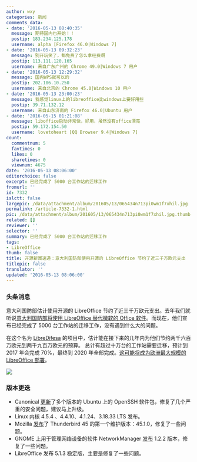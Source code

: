 ```yaml
---
author: wxy
categories: 新闻
comments_data:
- date: '2016-05-13 08:40:35'
  message: 期待国内也开始！！
  postip: 183.234.125.178
  username: alpha [Firefox 46.0|Windows 7]
- date: '2016-05-13 09:32:23'
  message: 别开玩笑了，都免费了怎么拿经费啊
  postip: 113.111.120.165
  username: 来自广东广州的 Chrome 49.0|Windows 7 用户
- date: '2016-05-13 12:29:32'
  message: 国内WPS就可以的
  postip: 202.106.10.250
  username: 来自北京的 Chrome 45.0|Windows 10 用户
- date: '2016-05-13 23:00:23'
  message: 我感觉linux上的libreoffice比windows上要好用些
  postip: 39.71.132.12
  username: 来自山东济南的 Firefox 46.0|Ubuntu 用户
- date: '2016-05-15 01:21:08'
  message: liboffice启动非常快，好用，虽然没有office漂亮
  postip: 59.172.154.50
  username: lovetoheart [QQ Browser 9.4|Windows 7]
count:
  commentnum: 5
  favtimes: 0
  likes: 0
  sharetimes: 0
  viewnum: 4675
date: '2016-05-13 08:06:00'
editorchoice: false
excerpt: 已经完成了 5000 台工作站的迁移工作
fromurl: ''
id: 7332
islctt: false
largepic: /data/attachment/album/201605/13/065434n713pi0wm1f7xhil.jpg
permalink: /article-7332-1.html
pic: /data/attachment/album/201605/13/065434n713pi0wm1f7xhil.jpg.thumb.jpg
related: []
reviewer: ''
selector: ''
summary: 已经完成了 5000 台工作站的迁移工作
tags:
- LibreOffice
thumb: false
title: 开源新闻速递：意大利国防部使用开源的 LibreOffice 节约了近三千万欧元支出
titlepic: false
translator: ''
updated: '2016-05-13 08:06:00'
---
```


### 头条消息


意大利国防部估计使用开源的 LibreOffice 节约了近三千万欧元支出。去年我们就听说[意大利国防部将使用 LibreOffice 替代微软的 Office 软件](/article-6237-1.html)。而现在，他们宣布已经完成了 5000 台工作站的迁移工作，没有遇到什么大的问题。


在这个名为 [LibreDifesa](http://www.techeconomy.it/open4business/libredifesa/) 的项目中，估计能在接下来的几年内为他们节约两千六百万欧元到两千九百万欧元的预算。 总计有超过十万台的工作站需要迁移，预计到 2017 年会完成 70%，最终到 2020 年全部完成。[这可能将成为欧洲最大规模的 LibreOffice 部署](https://joinup.ec.europa.eu/community/osor/news/italian-military-save-26-29-million-euro-migrating-libreoffice)。


![](/data/attachment/album/201605/13/065434n713pi0wm1f7xhil.jpg)


### 版本更迭


* Canonical [更新](http://www.ubuntu.com/usn/usn-2966-1/)了多个版本的 Ubuntu 上的 OpenSSH 软件包，修复了几个严重的安全问题，建议马上升级。
* Linux 内核 4.5.4 、4.4.10、4.1.24、3.18.33 LTS 发布。
* Mozilla [发布](https://www.mozilla.org/en-US/thunderbird/45.1.0/releasenotes/)了 Thunderbird 45 的第一个维护版本：45.1.0，修复了一些问题。
* GNOME 上用于管理网络设备的软件 NetworkManager [发布](https://mail.gnome.org/archives/release-team/2016-May/msg00011.html) 1.2.2 版本，修复了一些问题。
* LibreOffice 发布 5.1.3 稳定版，主要是修复了一些问题。